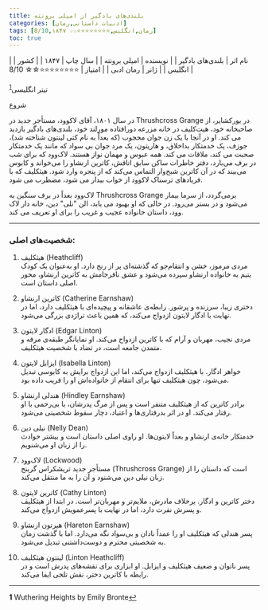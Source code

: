 ```yaml
---
title: بلندی‌های بادگیر از امیلی برونته
categories: [ادبیات داستانی,رمان]
tags: [رمان,انگلیس,⭐⭐⭐⭐⭐⭐⭐⭐☆☆ 8/10,۱۸۴۷]
toc: true
---
```


| نام اثر | بلندی‌های بادگیر |
| نویسنده | امیلی برونته |
| سال چاپ | ۱۸۴۷ |
| کشور | انگلیس |
| ژانر | رمان ادبی |
| امتیاز | ⭐⭐⭐⭐⭐⭐⭐⭐☆☆ 8/10 |

تیتر انگلیسی<sup id="a1">[1](#f1)</sup>

شروع

در سال ۱۸۰۱، آقای لاکوود، مستأجر جدید در Thrushcross Grange در یورکشایر، از صاحبخانه خود، هیت‌کلیف در خانه مزرعه دورافتاده مورلند خود، بلندی‌های بادگیر بازدید می کند. او در آنجا با یک زن جوان محجوب (که بعداً به نام کتی لینتون شناخته شد)، جوزف، یک خدمتکار بداخلاق، و هاریتون، یک مرد جوان بی سواد که مانند یک خدمتکار صحبت می کند، ملاقات می کند. همه عبوس و مهمان نواز هستند. لاک‌وود که برای شب در برف می‌بارد، دفتر خاطرات ساکن سابق اتاقش، کاترین ارنشاو را می‌خواند و کابوس می‌بیند که در آن کاترین شبح‌وار التماس می‌کند که از پنجره وارد شود. هیثکلیف که با فریادهای ترسناک لاکوود از خواب بیدار می شود، مضطرب می شود.

لاک‌وود بعداً در برف سنگین به Thrushcross Grange برمی‌گردد، از سرما بیمار می‌شود و در بستر می‌رود. در حالی که او بهبود می یابد، الن "نلی" دین، خانه دار لاک وود، داستان خانواده عجیب و غریب را برای او تعریف می کند.

---

### شخصیت‌های اصلی:

1. هیثکلیف (Heathcliff)  
   مردی مرموز، خشن و انتقام‌جو که گذشته‌ای پر از رنج دارد. او به‌عنوان یک کودک یتیم به خانواده ارنشاو سپرده می‌شود و عشق نافرجامش به کاترین ارنشاو، محور اصلی داستان است.

2. کاترین ارنشاو (Catherine Earnshaw)  
   دختری زیبا، سرزنده و پرشور. رابطه‌ی عاشقانه و پیچیده‌ای با هیثکلیف دارد، اما در نهایت با ادگار لایتون ازدواج می‌کند، که همین باعث تراژدی بزرگی می‌شود.

3. ادگار لایتون (Edgar Linton)  
   مردی نجیب، مهربان و آرام که با کاترین ازدواج می‌کند. او نمایانگر طبقه‌ی مرفه و متمدن جامعه است، در تضاد با شخصیت هیثکلیف.

4. ایزابل لایتون (Isabella Linton)  
   خواهر ادگار. با هیثکلیف ازدواج می‌کند، اما این ازدواج برایش به کابوسی تبدیل می‌شود، چون هیثکلیف تنها برای انتقام از خانواده‌اش او را فریب داده بود.

5. هندلی ارنشاو (Hindley Earnshaw)  
   برادر کاترین که از هیثکلیف متنفر است و پس از مرگ پدرشان، با بی‌رحمی با او رفتار می‌کند. او در اثر بدرفتاری‌ها و اعتیاد، دچار سقوط شخصیتی می‌شود.

6. نیلی دین (Nelly Dean)  
   خدمتکار خانه‌ی ارنشاو و بعداً لایتون‌ها. او راوی اصلی داستان است و بیشتر حوادث را از زبان او می‌شنویم.

7. لاک‌وود (Lockwood)  
   مستأجر جدید تریشکراس گرینج (Thrushcross Grange) است که داستان را از زبان نیلی دین می‌شنود و آن را به ما منتقل می‌کند.


8. کاترین لایتون (Cathy Linton)  
   دختر کاترین و ادگار. برخلاف مادرش، ملایم‌تر و مهربان‌تر است. در ابتدا از هیثکلیف و پسرش نفرت دارد، اما در نهایت با پسرعمویش ازدواج می‌کند.

9. هیرتون ارنشاو (Hareton Earnshaw)  
   پسر هندلی که هیثکلیف او را عمداً نادان و بی‌سواد نگه می‌دارد. اما با گذشت زمان به شخصیتی محترم و دوست‌داشتنی تبدیل می‌شود.

10. لینتون هیثکلیف (Linton Heathcliff)  
   پسر ناتوان و ضعیف هیثکلیف و ایزابل. او ابزاری برای نقشه‌های پدرش است و در رابطه با کاترین دختر، نقش تلخی ایفا می‌کند.

---

<b id="f1">1</b> <span class="footnote">Wuthering Heights by Emily Bronte</span>[↩](#a1)
